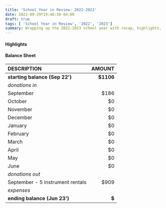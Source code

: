 ```yaml
---
title: 'School Year in Review: 2022-2023'
date: 2022-09-29T19:48:58-04:00
draft: true
tags: [ 'School Year in Review', '2022', '2023']
summary: Wrapping up the 2022-2023 school year with recap, highlights, and financial report
---
```


#### Highlights

#### Balance Sheet

| DESCRIPTION                      | AMOUNT     |
|:---------------------------------|-----------:|
| **starting balance (Sep 22')**   | **$1106**  |
| _donations in_                   |            |
| September                        | $186       |
| October                          | $0         |
| November                         | $0         |
| December                         | $0         |
| January                          | $0         |
| February                         | $0         |
| March                            | $0         |
| April                            | $0         |
| May                              | $0         |
| June                             | $0         |
| _donations out_                  |            | 
| September - 5 instrument rentals | $909       |
| _expenses_                       |            |
| **ending balance (Jun 23')**     | **$**      |